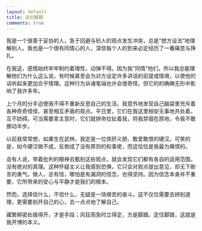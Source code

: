 ```yaml
---
layout: default
title: 定何脚跟
comments: true
---
```


我是一个很善于妥协的人，急于回避与别人的观点发生冲突，总是“想方设法”地理解别人。我也是一个很有同情心的人，深信每个人的到来必定经历了一番痛苦与挣扎。

在我这，感情始终牢牢制约着理性，动弹不得。因为我“同情”他们，所以我总能理解他们为什么这么说，有时候甚至会为对方设定许多讲话的前提或情境，以使他的话听起来更加合乎情理。这种行为诉诸笔端也许会很奇怪，但它的的确确无形中影响了我许多年。

上个月的分手迫使我不得不重新反思自己的生活。我意外地发现自己脑袋里充斥着各种奇奇怪怪、甚至相互矛盾的观点。平日里，它们在我这里相安无事地共处着，互不妨碍。可当需要拿主意时，它们就拼命拉扯着我，将我禁锢在原地，令我不敢挪动半步。

以前我常常想，如果生在武林，我定是一位侠肝义胆、敢爱敢恨的硬汉。可笑的是，如今硬汉做不成，反倒成了没有原则的和事佬，而这恰恰是我最为痛恨的。

会有人说，带着批判的眼神去甄别这些观点，就会发现它们都有各自的适用范围，没有绝对的真理。这种怀疑主义让我感到恐惧，它只会对观点提出意见，却无下断言的勇气。做人，总有信，哪怕是有漏洞的信念，也得坚持。因为信念本身并不重要，它所带来的安心与平静才是我们的根本。

然而，选择信什么，不信什么，无疑是一场艰苦的奋斗。这不仅仅需要去辨别道理，更需要剖开自己的心，去一点点地了解自己。

藏繁柳密处拨得开，才是手段；风狂雨急时立得定，方是脚跟。定住脚跟，这就是我开博的本义。
